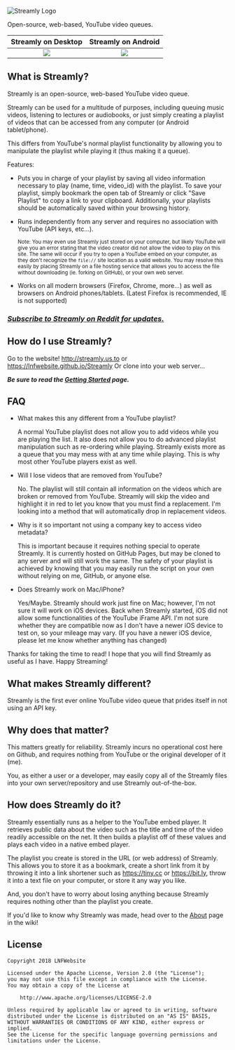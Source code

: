 ![Streamly Logo](https://raw.githubusercontent.com/LNFWebsite/Streamly/master/res/img/logo/logo_streamly_color/logo_streamly_color_low_res.png)

Open-source, web-based, YouTube video queues.

Streamly on Desktop        | Streamly on Android
:-------------------------:|:-------------------------:
![](https://raw.githubusercontent.com/LNFWebsite/Streamly/master/examples/01212018/streamly.jpg)  |  ![](https://raw.githubusercontent.com/LNFWebsite/Streamly/master/examples/01212018/streamlymobile.jpg)

## What is Streamly?

Streamly is an open-source, web-based YouTube video queue.

Streamly can be used for a multitude of purposes, including queuing music videos, listening to lectures or audiobooks, or just simply creating a playlist of videos that can be accessed from any computer (or Android tablet/phone).

This differs from YouTube's normal playlist functionality by allowing you to manipulate the playlist while playing it (thus making it a queue).

Features:

- Puts you in charge of your playlist by saving all video information necessary to play (name, time, video_id) with the playlist. To save your playlist, simply bookmark the open tab of Streamly or click "Save Playlist" to copy a link to your clipboard. Additionally, your playlists should be automatically saved within your browsing history.

- Runs independently from any server and requires no association with YouTube (API keys, etc...).
  
  <sub>Note: You may even use Streamly just stored on your computer, but likely YouTube will give you an error stating that the video creator did not allow the video to play on this site. The same will occur if you try to open a YouTube embed on your computer, as they don't recognize the `file://` site location as a valid website. You may resolve this easily by placing Streamly on a file hosting service that allows you to access the file without downloading (ie. forking on GitHub), or your own web server.<sub>

- Works on all modern browsers (Firefox, Chrome, more...) as well as browsers on Android phones/tablets. (Latest Firefox is recommended, IE is not supported)

### *[Subscribe to Streamly on Reddit for updates.](https://www.reddit.com/r/StreamlyReddit/)*

## How do I use Streamly?

Go to the website! <http://streamly.us.to> or <https://lnfwebsite.github.io/Streamly>
Or clone into your web server...

***Be sure to read the [Getting Started](https://github.com/LNFWebsite/Streamly/wiki/Getting-Started) page.***

## FAQ

- What makes this any different from a YouTube playlist?

  A normal YouTube playlist does not allow you to add videos while you are playing the list. It also does not allow you to do advanced playlist manipulation such as re-ordering while playing. Streamly exists more as a queue that you may mess with at any time while playing. This is why most other YouTube players exist as well.

- Will I lose videos that are removed from YouTube?

  No. The playlist will still contain all information on the videos which are broken or removed from YouTube. Streamly will skip the video and highlight it in red to let you know that you must find a replacement. I'm looking into a method that will automatically drop in replacement videos.

- Why is it so important not using a company key to access video metadata?

  This is important because it requires nothing special to operate Streamly. It is currently hosted on GitHub Pages, but may be cloned to any server and will still work the same. The safety of your playlist is achieved by knowing that you may easily run the script on your own without relying on me, GitHub, or anyone else.
  
- Does Streamly work on Mac/iPhone?

  Yes/Maybe. Streamly should work just fine on Mac; however, I'm not sure it will work on iOS devices. Back when Streamly started, iOS did not allow some functionalities of the YouTube iFrame API. I'm not sure whether they are compatible now as I don't have a newer iOS device to test on, so your mileage may vary. (If you have a newer iOS device, please let me know whether anything has changed)

Thanks for taking the time to read! I hope that you will find Streamly as useful as I have. Happy Streaming!

## What makes Streamly different?

Streamly is the first ever online YouTube video queue that prides itself in not using an API key.

## Why does that matter?

This matters greatly for reliability. Streamly incurs no operational cost here on Github, and requires nothing from YouTube or the original developer of it (me).

You, as either a user or a developer, may easily copy all of the Streamly files into your own server/repository and use Streamly out-of-the-box.

## How does Streamly do it?

Streamly essentially runs as a helper to the YouTube embed player. It retrieves public data about the video such as the title and time of the video readily accessible on the net. It then builds a playlist off of these values and plays each video in a native embed player.

The playlist you create is stored in the URL (or web address) of Streamly. This allows you to store it as a bookmark, create a short link from it by throwing it into a link shortener such as <https://tiny.cc> or <https://bit.ly>, throw it into a text file on your computer, or store it any way you like.

And, you don't have to worry about losing anything because Streamly requires nothing other than the playlist you create.

If you'd like to know why Streamly was made, head over to the [About](https://github.com/LNFWebsite/Streamly/wiki/About) page in the wiki!

## License

```
Copyright 2018 LNFWebsite

Licensed under the Apache License, Version 2.0 (the "License");
you may not use this file except in compliance with the License.
You may obtain a copy of the License at

    http://www.apache.org/licenses/LICENSE-2.0

Unless required by applicable law or agreed to in writing, software
distributed under the License is distributed on an "AS IS" BASIS,
WITHOUT WARRANTIES OR CONDITIONS OF ANY KIND, either express or implied.
See the License for the specific language governing permissions and
limitations under the License.
```
